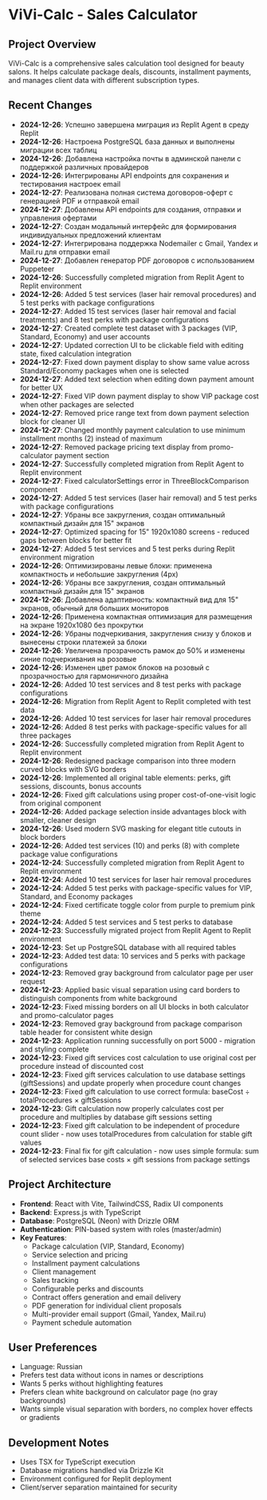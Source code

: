 # ViVi-Calc - Sales Calculator

## Project Overview
ViVi-Calc is a comprehensive sales calculation tool designed for beauty salons. It helps calculate package deals, discounts, installment payments, and manages client data with different subscription types.

## Recent Changes
- **2024-12-26**: Успешно завершена миграция из Replit Agent в среду Replit
- **2024-12-26**: Настроена PostgreSQL база данных и выполнены миграции всех таблиц
- **2024-12-26**: Добавлена настройка почты в админской панели с поддержкой различных провайдеров
- **2024-12-26**: Интегрированы API endpoints для сохранения и тестирования настроек email
- **2024-12-27**: Реализована полная система договоров-оферт с генерацией PDF и отправкой email
- **2024-12-27**: Добавлены API endpoints для создания, отправки и управления офертами
- **2024-12-27**: Создан модальный интерфейс для формирования индивидуальных предложений клиентам
- **2024-12-27**: Интегрирована поддержка Nodemailer с Gmail, Yandex и Mail.ru для отправки email
- **2024-12-27**: Добавлен генератор PDF договоров с использованием Puppeteer
- **2024-12-26**: Successfully completed migration from Replit Agent to Replit environment
- **2024-12-26**: Added 5 test services (laser hair removal procedures) and 5 test perks with package configurations
- **2024-12-27**: Added 15 test services (laser hair removal and facial treatments) and 8 test perks with package configurations
- **2024-12-27**: Created complete test dataset with 3 packages (VIP, Standard, Economy) and user accounts
- **2024-12-27**: Updated correction UI to be clickable field with editing state, fixed calculation integration
- **2024-12-27**: Fixed down payment display to show same value across Standard/Economy packages when one is selected
- **2024-12-27**: Added text selection when editing down payment amount for better UX
- **2024-12-27**: Fixed VIP down payment display to show VIP package cost when other packages are selected
- **2024-12-27**: Removed price range text from down payment selection block for cleaner UI
- **2024-12-27**: Changed monthly payment calculation to use minimum installment months (2) instead of maximum
- **2024-12-27**: Removed package pricing text display from promo-calculator payment section
- **2024-12-27**: Successfully completed migration from Replit Agent to Replit environment
- **2024-12-27**: Fixed calculatorSettings error in ThreeBlockComparison component 
- **2024-12-27**: Added 5 test services (laser hair removal) and 5 test perks with package configurations
- **2024-12-27**: Убраны все закругления, создан оптимальный компактный дизайн для 15" экранов
- **2024-12-27**: Optimized spacing for 15" 1920x1080 screens - reduced gaps between blocks for better fit
- **2024-12-27**: Added 5 test services and 5 test perks during Replit environment migration
- **2024-12-26**: Оптимизированы левые блоки: применена компактность и небольшие закругления (4px)
- **2024-12-26**: Убраны все закругления, создан оптимальный компактный дизайн для 15" экранов
- **2024-12-26**: Добавлена адаптивность: компактный вид для 15" экранов, обычный для больших мониторов
- **2024-12-26**: Применена компактная оптимизация для размещения на экране 1920x1080 без прокрутки
- **2024-12-26**: Убраны подчеркивания, закругления снизу у блоков и вынесены строки платежей за блоки
- **2024-12-26**: Увеличена прозрачность рамок до 50% и изменены синие подчеркивания на розовые
- **2024-12-26**: Изменен цвет рамок блоков на розовый с прозрачностью для гармоничного дизайна
- **2024-12-26**: Added 10 test services and 8 test perks with package configurations
- **2024-12-26**: Migration from Replit Agent to Replit completed with test data
- **2024-12-26**: Added 10 test services for laser hair removal procedures
- **2024-12-26**: Added 8 test perks with package-specific values for all three packages
- **2024-12-26**: Successfully completed migration from Replit Agent to Replit environment
- **2024-12-26**: Redesigned package comparison into three modern curved blocks with SVG borders
- **2024-12-26**: Implemented all original table elements: perks, gift sessions, discounts, bonus accounts
- **2024-12-26**: Fixed gift calculations using proper cost-of-one-visit logic from original component
- **2024-12-26**: Added package selection inside advantages block with smaller, cleaner design
- **2024-12-26**: Used modern SVG masking for elegant title cutouts in block borders
- **2024-12-26**: Added test services (10) and perks (8) with complete package value configurations
- **2024-12-24**: Successfully completed migration from Replit Agent to Replit environment
- **2024-12-24**: Added 10 test services for laser hair removal procedures
- **2024-12-24**: Added 5 test perks with package-specific values for VIP, Standard, and Economy packages
- **2024-12-24**: Fixed certificate toggle color from purple to premium pink theme
- **2024-12-24**: Added 5 test services and 5 test perks to database
- **2024-12-23**: Successfully migrated project from Replit Agent to Replit environment
- **2024-12-23**: Set up PostgreSQL database with all required tables
- **2024-12-23**: Added test data: 10 services and 5 perks with package configurations
- **2024-12-23**: Removed gray background from calculator page per user request
- **2024-12-23**: Applied basic visual separation using card borders to distinguish components from white background
- **2024-12-23**: Fixed missing borders on all UI blocks in both calculator and promo-calculator pages
- **2024-12-23**: Removed gray background from package comparison table header for consistent white design
- **2024-12-23**: Application running successfully on port 5000 - migration and styling complete
- **2024-12-23**: Fixed gift services cost calculation to use original cost per procedure instead of discounted cost
- **2024-12-23**: Fixed gift services calculation to use database settings (giftSessions) and update properly when procedure count changes
- **2024-12-23**: Fixed gift calculation to use correct formula: baseCost ÷ totalProcedures × giftSessions
- **2024-12-23**: Gift calculation now properly calculates cost per procedure and multiplies by database gift sessions setting
- **2024-12-23**: Fixed gift calculation to be independent of procedure count slider - now uses totalProcedures from calculation for stable gift values
- **2024-12-23**: Final fix for gift calculation - now uses simple formula: sum of selected services base costs × gift sessions from package settings

## Project Architecture
- **Frontend**: React with Vite, TailwindCSS, Radix UI components
- **Backend**: Express.js with TypeScript
- **Database**: PostgreSQL (Neon) with Drizzle ORM
- **Authentication**: PIN-based system with roles (master/admin)
- **Key Features**:
  - Package calculation (VIP, Standard, Economy)
  - Service selection and pricing
  - Installment payment calculations
  - Client management
  - Sales tracking
  - Configurable perks and discounts
  - Contract offers generation and email delivery
  - PDF generation for individual client proposals
  - Multi-provider email support (Gmail, Yandex, Mail.ru)
  - Payment schedule automation

## User Preferences
- Language: Russian
- Prefers test data without icons in names or descriptions
- Wants 5 perks without highlighting features
- Prefers clean white background on calculator page (no gray backgrounds)
- Wants simple visual separation with borders, no complex hover effects or gradients

## Development Notes
- Uses TSX for TypeScript execution
- Database migrations handled via Drizzle Kit
- Environment configured for Replit deployment
- Client/server separation maintained for security